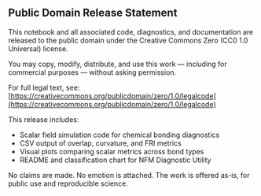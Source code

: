 ## Public Domain Release Statement

This notebook and all associated code, diagnostics, and documentation are released to the public domain under the Creative Commons Zero (CC0 1.0 Universal) license.

You may copy, modify, distribute, and use this work — including for commercial purposes — without asking permission.

For full legal text, see: [https://creativecommons.org/publicdomain/zero/1.0/legalcode](https://creativecommons.org/publicdomain/zero/1.0/legalcode)

This release includes:
- Scalar field simulation code for chemical bonding diagnostics
- CSV output of overlap, curvature, and FRI metrics
- Visual plots comparing scalar metrics across bond types
- README and classification chart for NFM Diagnostic Utility

No claims are made. No emotion is attached. The work is offered as-is, for public use and reproducible science.
